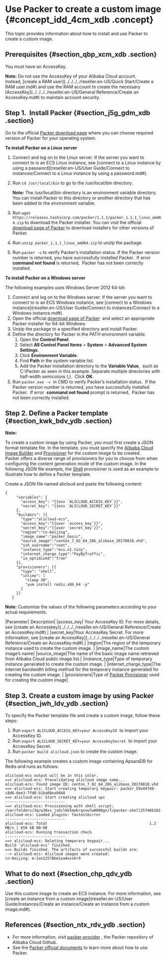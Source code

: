 # Use Packer to create a custom image {#concept_idd_4cm_xdb .concept}

This topic provides information about how to install and use Packer to create a custom image.

## Prerequisites {#section_qbp_xcm_xdb .section}

You must have an AccessKey.

**Note:** Do not use the AccessKey of your Alibaba Cloud account. Instead, [create a RAM user](../../../../reseller.en-US/Quick Start/Create a RAM user.md#) and use the RAM account to create the necessary [AccessKey](../../../../reseller.en-US/General Reference/Create an AccessKey.md#) to maintain account security.

## Step 1.  Install Packer {#section_j5g_gdm_xdb .section}

Go to the official [Packer download page](https://www.packer.io/downloads.html) where you can choose required version of Packer for your operating system.

**To install Packer on a Linux server**

1.  Connect and log on to the Linux server. If the server you want to connect to is an ECS Linux instance, see [connect to a Linux instance by using a password](reseller.en-US/User Guide/Connect to instances/Connect to a Linux instance by using a password.md#).
2.  Run `cd /usr/local/bin` to go to the /usr/local/bin directory. 

    **Note:** The /usr/local/bin directory is an environment variable directory. You can install Packer to this directory or another directory that has been added to the environment variable.

3.  Run `wget https://releases.hashicorp.com/packer/1.1.1/packer_1.1.1_linux_amd64.zip` to download the Packer installer. You can visit the official [download page of Packer](https://www.packer.io/downloads.html) to download installers for other versions of Packer.
4.  Run `unzip packer_1.1.1_linux_amd64.zip` to unzip the package.
5.  Run `packer -v` to verify Packer’s installation status. If the Packer version number is returned, you have successfully installed Packer.  If error **command not found** is returned,  Packer has not been correctly installed.

**To install Packer on a Windows server**

The following examples uses Windows Server 2012 64-bit:

1.  Connect and log on to the Windows server. If the server you want to connect to is an ECS Windows instance, see [connect to a Windows instance](reseller.en-US/User Guide/Connect to instances/Connect to a Windows instance.md#).
2.  Open the official [download page of Packer](https://www.packer.io/downloads.html)  and select an appropriate Packer installer for 64-bit Windows.
3.  Unzip the package to a specified directory and install Packer.
4.  Define the directory for Packer in the PATH environment variable.
    1.  Open the **Control Panel**.
    2.  Select **All Control Panel Items** \> **System** \> **Advanced System Settings**.
    3.  Click **Environment Variable**.
    4.  Find **Path** in the system variable list.
    5.  Add the Packer installation directory to the **Variable Value**,  such as C:\\Packer as seen in this example. Separate multiple directories with half-width semicolons \(;\).  Click **OK**.
5.  Run `packer.exe -v`  in CMD to verify Packer’s installation status.  If the Packer version number is returned, you have successfully installed Packer.  If error  **command not found** prompt is returned,  Packer has not been correctly installed.

## Step 2. Define a Packer template {#section_kwk_bdv_ydb .section}

**Note:** 

To create a custom image by using Packer, you must first create a JSON format template file. In the template, you must specify the [Alibaba Cloud Image Builder](https://www.packer.io/docs/builders/alicloud-ecs.html) and [Provisioner](https://www.packer.io/docs/provisioners/index.html) for the custom image to be created. Packer offers a diverse range of provisioners for you to choose from when configuring the content generation mode of the custom image. In the following JSON file example, the [Shell](https://www.packer.io/docs/provisioners/shell.html) provisioner is used as an example to illustrate how to define a Packer template.

Create a JSON file named alicloud and paste the following content:

```
{
     "variables": {
       "access_key": "{{env `ALICLOUD_ACCESS_KEY`}}",
       "secret_key": "{{env `ALICLOUD_SECRET_KEY`}}"
     },
     "builders": [{
       "type":"alicloud-ecs",
       "access_key":"{{user `access_key`}}",
       "secret_key":"{{user `secret_key`}}",
       "region":"cn-beijing",
       "image_name":"packer_basic",
       "source_image":"centos_7_02_64_20G_alibase_20170818.vhd",
       "ssh_username":"root",
       "instance_type":"ecs.n1.tiny",
       "internet_charge_type":"PayByTraffic",
       "io_optimized":"true"
     }],
     "provisioners": [{
       "type": "shell",
       "inline": [
         "sleep 30",
         "yum install redis.x86_64 -y"
       ]
     }]
   }

```

**Note:** Customize the values of the following parameters according to your actual requirements.

|Parameter| Description|
|access\_key| Your AccessKey ID. For more details, see [create an Accesskey](../../../../reseller.en-US/General Reference/Create an AccessKey.md#).|
|secret\_key|Your AccessKey Secret. For more information, see [create an AccessKey](../../../../reseller.en-US/General Reference/Create an AccessKey.md#).|
|region|The region of the temporary instance used to create the custom image. |
|image\_name|The custom image’s name|
|source\_image|The name of the basic image name retrieved from Alibaba Cloud public image list.|
|instance\_type|Type of temporary instance generated to create the custom image. |
|internet\_charge\_type|The Internet bandwidth billing method for the temporary instance generated for creating the custom image. |
|provisioners|Type of [Packer Provisioner](https://www.packer.io/docs/provisioners/index.html) used for creating the custom image|

## Step 3. Create a custom image by using Packer {#section_jwh_ldv_ydb .section}

To specify the Packer template file and create a custom image, follow these steps:

1.  Run `export ALICLOUD_ACCESS_KEY=your AccessKeyID`  to import your AccessKey ID.
2.  Run `export ALICLOUD_SECRET_KEY=your AccessKeySecret`  to import your AccessKey Secret.
3.  Run `packer build alicloud.json` to create the custom image.

The following example creates a custom image containing ApsaraDB for Redis and runs as follows:

```
alicloud-ecs output will be in this color.
==> alicloud-ecs: Prevalidating alicloud image name...
alicloud-ecs: Found image ID: centos_7_02_64_20G_alibase_20170818.vhd
==> alicloud-ecs: Start creating temporary keypair: packer_59e44f40-c8d6-0ee3-7fd8-b1ba08ea94b8
==> alicloud-ecs: Start creating alicloud vpc
---------------------------
==> alicloud-ecs: Provisioning with shell script: /var/folders/3q/w38xx_js6cl6k5mwkrqsnw7w0000gn/T/packer-shell257466182
alicloud-ecs: Loaded plugins: fastestmirror
---------------------------
alicloud-ecs: Total                                              1.3 MB/s | 650 kB 00:00
alicloud-ecs: Running transaction check
---------------------------
==> alicloud-ecs: Deleting temporary keypair...
Build 'alicloud-ecs' finished.
==> Builds finished. The artifacts of successful builds are:
--> alicloud-ecs: Alicloud images were created:
cn-beijing: m-2ze12578be1oa4ovs6r9
```

## What to do next {#section_chp_qdv_ydb .section}

Use this custom image to create an ECS instance. For more information, see [create an instance from a custom image](reseller.en-US/User Guide/Instances/Create an instance/Create an instance from a custom image.md#).

## References {#section_ntx_rdv_ydb .section}

-   For more information, visit [packer-provider](https://github.com/alibaba/packer-provider) , the Packer repository of Alibaba Cloud Github.
-   See the [Packer official documents](https://www.packer.io/docs/index.html) to learn more about how to use Packer.

